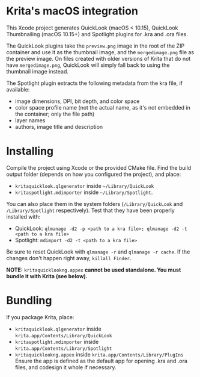 # Krita's macOS integration

This Xcode project generates QuickLook (macOS < 10.15), QuickLook Thumbnailing
(macOS 10.15+) and Spotlight plugins for .kra and .ora files.

The QuickLook plugins take the `preview.png` image in the root of the ZIP
container and use it as the thumbnail image, and the `mergedimage.png` file as
the preview image. On files created with older versions of Krita that do not
have `mergedimage.png`, QuickLook will simply fall back to using the thumbnail
image instead.

The Spotlight plugin extracts the following metadata from the kra file, if
available:
- image dimensions, DPI, bit depth, and color space
- color space profile name (not the actual name, as it's not embedded in the container; only the file path)
- layer names
- authors, image title and description

# Installing

Compile the project using Xcode or the provided CMake file. Find the build
output folder (depends on how you configured the project), and place:
- `kritaquicklook.qlgenerator` inside `~/Library/QuickLook`
- `kritaspotlight.mdimporter` inside `~/Library/Spotlight`.

You can also place them in the system folders (`/Library/QuickLook` and
`/Library/Spotlight` respectively). Test that they have been properly installed
with:
- QuickLook: `qlmanage -d2 -p <path to a kra file>; qlmanage -d2 -t <path to a kra file>`
- Spotlight: `mdimport -d2 -t <path to a kra file>`

Be sure to reset QuickLook with `qlmanage -r` and `qlmanage -r cache`. If the
changes don't happen right away, `killall Finder`.

**NOTE:** `kritaquicklookng.appex` **cannot be used standalone. You must bundle it with Krita (see below).**

# Bundling

If you package Krita, place:
- `kritaquicklook.qlgenerator` inside `krita.app/Contents/Library/QuickLook`
- `kritaspotlight.mdimporter` inside `krita.app/Contents/Library/Spotlight`
- `kritaquicklookng.appex` inside `krita.app/Contents/Library/PlugIns`
Ensure the app is defined as the default app for opening .kra and .ora files,
and codesign it whole if necessary.
